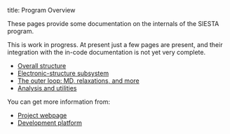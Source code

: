 title: Program Overview

These pages provide some documentation on the internals of the SIESTA program.

This is work in progress. At present just a few pages are present, and
their integration with the in-code documentation is not yet very
complete.

* [Overall structure](|page|/overall.html)
* [Electronic-structure subsystem](|page|/core-es.html)
* [The outer loop: MD, relaxations, and more](|page|/outer-loop.html)
* [Analysis and utilities](|page|/analysis-utils.html)

You can get more information from:

* [Project webpage](http://www.icmab.es/siesta)
* [Development platform](http://launchpad.net/siesta)


